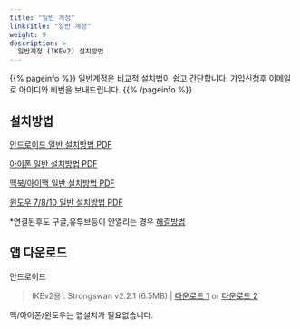 ```yaml
---
title: "일반 계정"
linkTitle: "일반 계정"
weight: 9
description: >
  일반계정 (IKEv2) 설치방법
---
```


{{% pageinfo %}}
일반계정은 비교적 설치법이 쉽고 간단합니다.
가입신청후 이메일로 아이디와 비번을 보내드립니다.
{{% /pageinfo %}}


## 설치방법

[안드로이드 일반 설치방법 PDF](/img/android-ikev2.pdf)

[아이폰 일반 설치방법 PDF](/img/ios-ikev2.pdf)

[맥북/아이맥 일반 설치방법 PDF](/img/macos-ikev2.pdf)

[윈도우 7/8/10 일반 설치방법 PDF](/img/winos-ikev2.pdf)

*연결된후도 구글,유투브등이 안열리는 경우 [해결방법](/docs/qna/#q-연결이-되어도-구글이-안되는-경우)

## 앱 다운로드

안드로이드 
<blockquote><i class="fab fa-android"></i> IKEv2용 : Strongswan v2.2.1 (6.5MB) | 
<a href="https://download.strongswan.org/Android/strongSwan-2.2.1.apk" target="_blank" rel="noopener">다운로드 1</a> or
<a href="http://v2red.com/files/public-docs/android/strongSwan-2.2.1.apk" target="_blank" rel="noopener">다운로드 2</a> 
</blockquote>

맥/아이폰/윈도우는 앱설치가 필요없습니다.